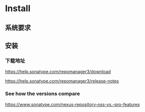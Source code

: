 # Install

## 系统要求



## 安装



### 下载地址

https://help.sonatype.com/repomanager3/download

https://help.sonatype.com/repomanager3/release-notes

### See how the versions compare

https://www.sonatype.com/nexus-repository-oss-vs.-pro-features
